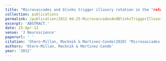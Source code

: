 ```yaml
---
title: "Microsaccades and blinks trigger illusory rotation in the "rotating snakes" illusion."
collection: publications
permalink: /publication/2012-04-25-MicrosaccadesAndBlinksTriggerIllusoryRotationInThe_rotatingSnak
excerpt: 'ABSTRACT.'
date: 25-Apr-12
venue: 'J Neuroscience'
paperurl: ' '
citation: 'Otero-Millan, Macknik & Martinez-Conde(2020) "Microsaccades and blinks trigger illusory rotation in the "rotating snakes" illusion." J Neurosci. 2012 Apr 25;32(17):6043-51. '
authors: 'Otero-Millan, Macknik & Martinez-Conde'
year: '2012'
---
```


